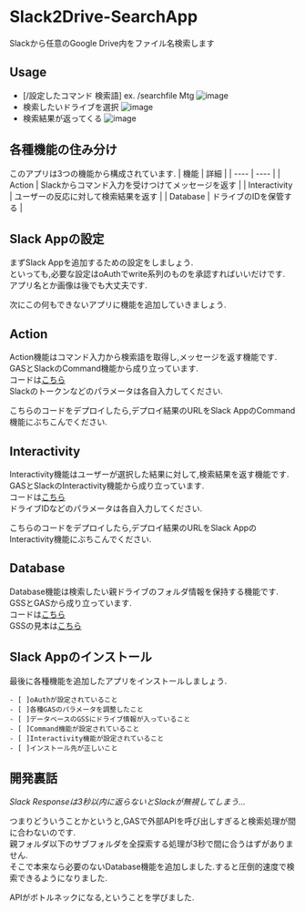 # Slack2Drive-SearchApp
Slackから任意のGoogle Drive内をファイル名検索します

## Usage
- [/設定したコマンド 検索語] ex. /searchfile Mtg
![image](https://user-images.githubusercontent.com/66460987/150640809-b4d6caf9-6dfd-400c-89c4-183c87143b2f.png)
- 検索したいドライブを選択
![image](https://user-images.githubusercontent.com/66460987/150640860-625d7333-c4c2-4c67-959c-1cad92d061ca.png)
- 検索結果が返ってくる
![image](https://user-images.githubusercontent.com/66460987/150640888-bade8568-58b8-460e-91fa-05e574d87946.png)


## 各種機能の住み分け
このアプリは3つの機能から構成されています.
|  機能  |  詳細  |
| ---- | ---- |
|  Action  |  Slackからコマンド入力を受けつけてメッセージを返す  |
|  Interactivity  |  ユーザーの反応に対して検索結果を返す  |
|  Database  |  ドライブのIDを保管する  |

## Slack Appの設定
まずSlack Appを追加するための設定をしましょう.  
といっても,必要な設定はoAuthでwrite系列のものを承認すればいいだけです.  
アプリ名とか画像は後でも大丈夫です.

次にこの何もできないアプリに機能を追加していきましょう.

## Action
Action機能はコマンド入力から検索語を取得し,メッセージを返す機能です.  
GASとSlackのCommand機能から成り立っています.  
コードは[こちら](https://script.google.com/d/15BldR3e3o8bHdVeRu7ueptC7WNIcT5NCb0YsiVMIamFYcH3W3Ag8dukO/edit?usp=sharing)  
Slackのトークンなどのパラメータは各自入力してください.

こちらのコードをデプロイしたら,デプロイ結果のURLをSlack AppのCommand機能にぶちこんでください.

## Interactivity 
Interactivity機能はユーザーが選択した結果に対して,検索結果を返す機能です.  
GASとSlackのInteractivity機能から成り立っています.  
コードは[こちら](https://script.google.com/d/15XgMnegyG55S3RcQzG8_tBG_lo99wo773VO6iFpaxu4RJlISiPDomCmw/edit?usp=sharing)  
ドライブIDなどのパラメータは各自入力してください.

こちらのコードをデプロイしたら,デプロイ結果のURLをSlack AppのInteractivity機能にぶちこんでください.

## Database
Database機能は検索したい親ドライブのフォルダ情報を保持する機能です.  
GSSとGASから成り立っています.  
コードは[こちら](https://script.google.com/d/1N9M9dWRuqNX400utN-oI1mo6qWoPmTxgEp4iMRo4MX0E-Jx5WmbQGSfH/edit?usp=sharing)  
GSSの見本は[こちら](https://docs.google.com/spreadsheets/d/1Yt9vkDL40wPo6evmBiG6vphEMnUFUAotZv1Vsz-ceiU/edit?usp=sharing)

## Slack Appのインストール
最後に各種機能を追加したアプリをインストールしましょう.

```
- [ ]oAuthが設定されていること
- [ ]各種GASのパラメータを調整したこと
- [ ]データベースのGSSにドライブ情報が入っていること
- [ ]Command機能が設定されていること
- [ ]Interactivity機能が設定されていること
- [ ]インストール先が正しいこと
```

## 開発裏話
*Slack Responseは3秒以内に返らないとSlackが無視してしまう...*

つまりどういうことかというと,GASで外部APIを呼び出しすぎると検索処理が間に合わないのです.  
親フォルダ以下のサブフォルダを全探索する処理が3秒で間に合うはずがありません.  
そこで本来なら必要のないDatabase機能を追加しました.すると圧倒的速度で検索できるようになりました.

APIがボトルネックになる,ということを学びました.
